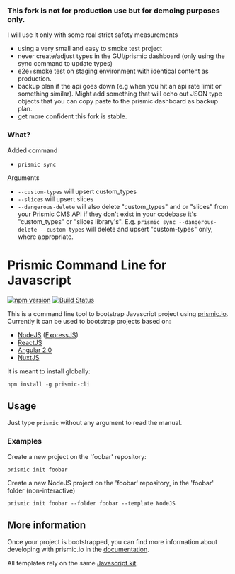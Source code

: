 ### This fork is not for production use but for demoing purposes only.

I will use it only with some real strict safety measurements

- using a very small and easy to smoke test project
- never create/adjust types in the GUI/prismic dashboard (only using the sync command to update types)
- e2e+smoke test on staging environment with identical content as production.
- backup plan if the api goes down (e.g when you hit an api rate limit or something similar). Might add something that will echo out JSON type objects that you can copy paste to the prismic dashboard as backup plan.
- get more confident this fork is stable.

### What?

Added command

- `prismic sync`

Arguments

- `--custom-types` will upsert custom_types
- `--slices` will upsert slices
- `--dangerous-delete` will also delete "custom_types" and or "slices" from your Prismic CMS API if they don't exist in your codebase it's "custom_types" or "slices library's". E.g. `prismic sync --dangerous-delete --custom-types` will delete and upsert "custom-types" only, where appropriate.

# Prismic Command Line for Javascript

[![npm version](https://badge.fury.io/js/prismic-cli.svg)](http://badge.fury.io/js/prismic-cli)
[![Build Status](https://api.travis-ci.org/prismicio/prismic-cli.png)](https://travis-ci.org/prismicio/prismic-cli)

This is a command line tool to bootstrap Javascript project using [prismic.io](https://prismic.io). Currently it can be used to bootstrap projects based on:

- [NodeJS](https://nodejs.org/) ([ExpressJS](https://expressjs.com/))
- [ReactJS](https://facebook.github.io/react/)
- [Angular 2.0](https://angular.io/)
- [NuxtJS](https://nuxtjs.org/)

It is meant to install globally:

```
npm install -g prismic-cli
```

## Usage

Just type `prismic` without any argument to read the manual.

### Examples

Create a new project on the 'foobar' repository:

```
prismic init foobar
```

Create a new NodeJS project on the 'foobar' repository, in the 'foobar' folder (non-interactive)

```
prismic init foobar --folder foobar --template NodeJS
```

## More information

Once your project is bootstrapped, you can find more information about developing with prismic.io in the [documentation](http://prismic.io/docs).

All templates rely on the same [Javascript kit](https://github.com/prismicio/javascript-kit).
